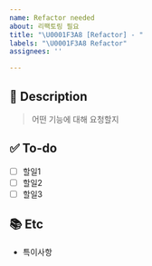 ```yaml
---
name: Refactor needed
about: 리팩토링 필요
title: "\U0001F3A8 [Refactor] - "
labels: "\U0001F3A8 Refactor"
assignees: ''

---
```


## 📝 Description
> 어떤 기능에 대해 요청할지

## ✅ To-do
- [ ] 할일1
- [ ] 할일2
- [ ] 할일3

## 📚 Etc
- 특이사항
